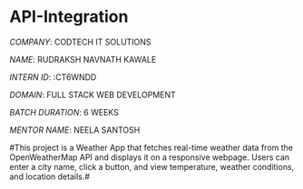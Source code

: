 # API-Integration 

*COMPANY*: CODTECH IT SOLUTIONS

*NAME*: RUDRAKSH NAVNATH KAWALE

*INTERN ID*: :CT6WNDD

*DOMAIN*: FULL STACK WEB DEVELOPMENT

*BATCH DURATION*: 6 WEEKS 

*MENTOR NAME*: NEELA SANTOSH

#This project is a Weather App that fetches real-time weather data from the OpenWeatherMap API and displays it on a responsive webpage. Users can enter a city name, click a button, and view temperature, weather conditions, and location details.#
